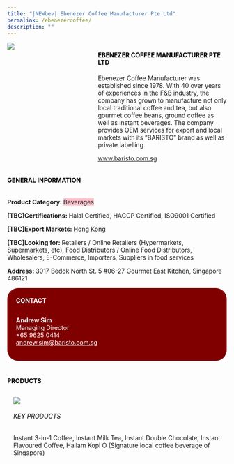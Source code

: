 ```yaml
---
title: "|NEWbev| Ebenezer Coffee Manufacturer Pte Ltd"
permalink: /ebenezercoffee/
description: ""
---
```

<head>
	<div class="flex-paragraph">
		<!--hi there! this is a comment and will provide you with instructional guides-->
		<!--insert booth number here!-->
		<p style="text-transform: uppercase"></p></div>
			<div class="flex-container" style="display: flex; flex-wrap: wrap;">
				<!--insert DOWNLOAD link of company logo between the " marks!-->
			<div class="card sgds" style="flex: 1 1 40%; display: block;"><img src="https://drive.google.com/uc?export=download&id=1HpWrsgDbFpIkYxdDJXWxpu_GPbP_ogl6"></div>
	<div class="card-sgds" style="flex: 1 1 58%; display: block; margin-left: 3px">
		<h4 style="text-transform: uppercase; color: black;"><!--insert the exhibitor's name between the <b> tags here--><b>Ebenezer Coffee Manufacturer Pte LTd</b></h4><!--insert the exhibitor's description between the <p> tags here-->
		<p>Ebenezer Coffee Manufacturer was established since 1978. With 40
over years of experiences in the F&B industry, the company has grown
to manufacture not only local traditional coffee and tea, but also
gourmet coffee beans, ground coffee as well as instant beverages. The
company provides OEM services for export and local markets with its
“BARISTO” brand as well as private labelling.</p>
		<!--insert the exhibitor's website link, making sure there is "https:// www." present please. make sure the entire https link goes in between the " marks-->
		<p><a href="www.baristo.com.sg" target="_blank"><!--insert the www website link here (no need for https)-->www.baristo.com.sg</a></p>
	</div>
</div>
</head>

<body>
	<h4 style="text-transform: uppercase; color: black;"><b>General Information</b></h4>
		<div class="flex-container" style="display: flex; flex-wrap: wrap;">
			<div class="card sgds" style="flex: 1 1 65%; display: block; align-self: stretch">
			<div class="flex-paragraph">
			<p><b>Product Category: </b><span style=" background-color: pink; border-radius: 10 px;"><!--insert the exhibitor's pdt cat between the <p> tags here-->Beverages</span></p> 
				<p><b>[TBC]Certifications: </b><!--insert all the exhibitor's certifications between the </b> and </p> here-->Halal Certified, HACCP Certified, ISO9001 Certified</p>
			<p><b>[TBC]Export Markets: </b><!--insert all the exhibitor's export markets between the </b> and </p> here-->Hong Kong</p>
			<p style="margin-bottom: 10px;"><b>[TBC]Looking for: </b><!--insert all the exhibitor's potential business partners between the </b> and </p> here-->Retailers / Online Retailers (Hypermarkets, Supermarkets, etc), Food Distributors / Online Food Distributors, Wholesalers, E-Commerce, Importers, Suppliers in food services</p><p><b>Address: </b><!--insert all the exhibitor's address the </b> and </p> here-->3017 Bedok North St. 5 #06-27 Gourmet East Kitchen, Singapore 486121</p>
			</div>
		</div>
		<div class="card sgds" style="flex: 1 1 35%; padding: 10px; display: block; background-color: maroon; border-radius: 25px; align-self: center;">
		<h4 style="color: white; margin-top: 10px; margin-left: 10px;">CONTACT</h4>
		<div class="flex-paragraph">
			<!--replace with exhibitor's: -->
			<p style="padding: 10px; color: white;"><b><!-- POC name-->Andrew Sim</b><br><!-- designation-->Managing Director<br><!--contact number-->+65 9625 0414<br><!-- for linking purposes, insert their email after "mailto:"...--><a href="mailto:andrew.sim@baristo.com.sg" style="color: white;"><!--...and also include the display email before </a> here-->andrew.sim@baristo.com.sg</a></p>
		</div>
			</div>
		</div>
	<br>
		<h4 style="text-transform: uppercase; color: black;"><b>products</b></h4>
<div style="display: flex; flex-wrap: wrap;">
  <div class="card sgds" style="flex: 1 1 47%; margin: 10px; display: block;"><!--insert the exhibitor's DOWNLOAD image for product between the " marks here-->
	<div class="flex-image" style="display: block;"><img src="https://doc-10-3s-docs.googleusercontent.com/docs/securesc/69isnljd6u5lkd2esi0uo09d7a1dfqf2/kemtvvg4q0pcnhppvtfalda16clfeb81/1676206500000/12105796777324072886/12105796777324072886/1P7eI6XOBYPn6lM6uqwA23QePIQRKiqck?e=download&ax=AB85Z1D_03BCqKR3ghwVhVhxNGDDKufz_WFkmVdgoarcj2AOl5ASSEotIrXQg3BFd5J3D8h6QNbE6Cp5yAFhFkavy-ErGsK9EH_D9A3Wn1_fV1dr73ANToq7QYlNwTpFAyU41N_Wq3so79nUJQEqKXVbwQKSqw2wETcmPRwzbivlUKKKZB9L3oIumnFs0hIi3fOIg42EdE3oG8iD3nA7cBjHKF-Zui2zHjFYgah-EfrIvC1-hvyPg5n-yz34fKzs0AYmH4KtEI-HS--k4Rhkf6U3FK3mMIfg5AAXaua1Fmx-UM_nba5gF-ee2S1PYOL_ovXwltdNvtV_jVSQM_8pEbFrXHrjyLQttSpojZIfl2nIrLIWPmSF56Nby1n6VEwAApjVmss7Bj8YF9lE03OZpJ5LmP8yeeA7Jp5iKO8YhxeWn-y_p1uCyLO0fvsCIX_Zo8PJz2c4TPpQnfoktbrb1PgXCCfqrLRbHY8PncLwLmA54RVReYOiqO4HbkLzgPoKiKjqq-sjfVBT-3HVzOaitbiHymnMAld6AnP9GMBf3EpOiz8QHXvhFshX08YC3QHUinQnWk2zlxvG6iS1XtVW-pwo36Jdrdw5og3R_YKnGVF_PdK9qAf1ul1_vkhvHjNo20V-FsbslhHMtkqzZBwzxL0k0GKnMhoriS7tREI1DGPdAec53fA45Op2EW9Yf_p-UUrQHrNC2bu-RR9uASAwaWneDWrv4p73TvOeae1MSBjT6eKRC8IvJomVzGBoMNvU1FLmoOXkmteYIKWu_ZHO5fnvrJUFfEvjYKp3nbyGq_yhpzK0giM0q35xME8bVVUsHbHTX8hexS7_hTQFRzRc97f_FdUJ6nuWDDMJIj1hhyc5qytmzmQ2wkJpl7JQl1FdfQRKywf4SEkDHz4EkzBe63rJnniHaj3t-UaKzX4&uuid=a7751752-ae42-4388-8c79-717f3f0bf1cb&authuser=0"></div>
	<div class="flex-paragraph">
		<h6 style="text-transform: uppercase; color: black;"><!--insert product name before </h6> and product description after <p>-->Key Products</h6>
Instant 3-in-1 Coffee, Instant Milk Tea, Instant Double Chocolate,
Instant Flavoured Coffee, Hailam Kopi O (Signature local coffee
beverage of Singapore)





</p></div>